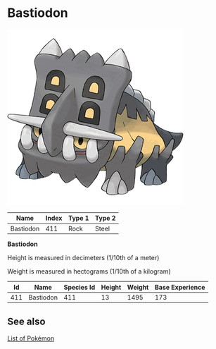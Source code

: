 # Bastiodon


![Bastiodon](images/411.png)

| **Name** | **Index** | **Type 1** | **Type 2** |
|----|----|----|----|
| Bastiodon | 411 | Rock | Steel  |

**Bastiodon** 


Height is measured in decimeters (1/10th of a meter)

Weight is measured in hectograms (1/10th of a kilogram)

| **Id** | **Name** | **Species Id** | **Height** | **Weight** | **Base Experience** |
|--------|----------|----------------|------------|------------|---------------------|
| 411 | Bastiodon | 411 | 13 | 1495 | 173 |


## See also

[List of Pokémon](../pokemon.md)
